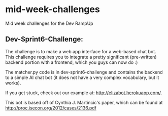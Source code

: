 mid-week-challenges
===================

Mid week challenges for the Dev RampUp

Dev-Sprint6-Challenge:
---
The challenge is to make a web app interface for a web-based chat bot. This challenge requires you to integrate a pretty significant (pre-written) backend portion with a frontend, which you guys can now do :)

The matcher.py code is in dev-sprint6-challenge and contains the backend to a simple AI chat bot (it does not have a very complex vocabulary, but it works). 

If you get stuck, check out our example at: http://elizabot.herokuapp.com/.

This bot is based off of Cynthia J. Martincic's paper, which can be found at http://proc.isecon.org/2012/cases/2136.pdf